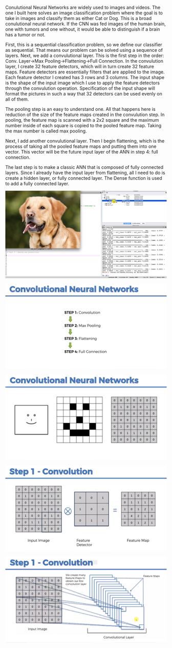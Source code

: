 Conulutional Neural Networks are widely used to images and videos. The one I built here solves an image classification problem
where the goal is to take in images and classify them as either Cat or Dog. This is a broad conulutional neural network. If the
CNN was fed images of the human brain, one with tumors and one without, it would be able to distinguish if a brain has a tumor or
not.

First, this is a sequential classification problem, so we define our classifier as sequential. That means our problem can 
be solved using a sequence of layers. Next, we add a convulutional layer. This is the first step in the order: Conv. Layer->Max
Pooling->Flattening->Full Connection. In the convulution layer, I create 32 feature detectors, which will in turn create 32 feature
maps. Feature detectors are essentially filters that are applied to the image. Each feature detector I created has 3 rows and 3
columns. The input shape is the shape of the input image which I use to apply the feature detectors through the convulution
operation. Specification of the input shape will format the pictures in such a way that 32 detectors can be used evenly on
all of them.

The pooling step is an easy to understand one. All that happens here is reduction of the size of the feature maps created in
the convulution step. In pooling, the feature map is scanned with a 2x2 square and the maximum number inside of each square is
copied to the pooled feature map. Taking the max number is called max pooling.

Next, I add another convulutional layer. Then I begin flattening, which is the process of taking all the pooled feature maps and
putting them into one vector. This vector will be the future input layer of the ANN in step 4: full connection.

The last step is to make a classic ANN that is composed of fully connected layers. Since I already have the input layer from
flattening, all I need to do is create a hidden layer, or fully connected layer. The Dense function is used to add a fully
connected layer.



![](images/ml3.png)

![](images/cnn3.png)

![](images/cnn2.png)

![](images/cnn4.png)

![](images/cnn5.png)

